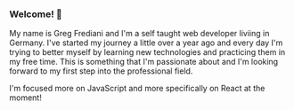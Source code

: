 ### Welcome! 👋

My name is Greg Frediani and I'm a self taught web developer liviing in Germany. I've started my journey a little over a year ago and every day I'm trying to better myself by learning new technologies and practicing them in my free time. This is something that I'm passionate about and I'm looking forward to my first step into the professional field.

I'm focused more on JavaScript and more specifically on React at the moment!

<!--
**Gregxd11/Gregxd11** is a ✨ _special_ ✨ repository because its `README.md` (this file) appears on your GitHub profile.

Here are some ideas to get you started:

- 🔭 I’m currently working on ...
- 🌱 I’m currently learning ...
- 👯 I’m looking to collaborate on ...
- 🤔 I’m looking for help with ...
- 💬 Ask me about ...
- 📫 How to reach me: ...
- 😄 Pronouns: ...
- ⚡ Fun fact: ...
-->
